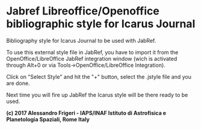 # Jabref Libreoffice/Openoffice bibliographic style for Icarus Journal
Bibliography style for Icarus Journal to be used with JabRef. 

To use this external style file in JabRef, you have to import it from the OpenOffice/LibreOffice JabRef integration window (wich is activated through Alt+0 or via Tools->OpenOffice/LibreOffice Integration). 

Click on "Select Style" and hit the "+" button, select the .jstyle file and you are done.

Next time you will fire up JabRef the Icarus style will be there ready to be used.

__(c) 2017 Alessandro Frigeri - IAPS/INAF Istituto di Astrofisica e Planetologia Spaziali, Rome Italy__

